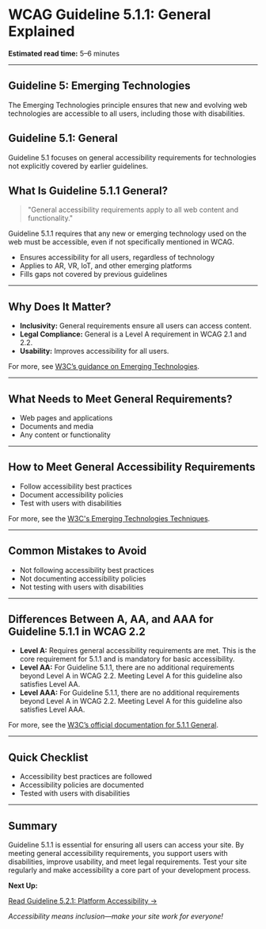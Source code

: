 <!--
title: 5.1.1 - General
series: Making the Web Accessible for All
description: A practical guide to WCAG Guideline 5.1.1 (General)—what it means, why it matters, and how to ensure general accessibility requirements are met.
keywords: wcag 5.1.1, general, accessibility, web standards, digital inclusion
image: WCAG-Series-5-1-1.png
imageAlt: Blue text on yellow background saying, "Web Content Accessibiilty Guiedlines (WCAG) 5.1.1 Explained, General"
status: published
date: 2025-07-03
-->

# **WCAG Guideline 5.1.1: General Explained**

**Estimated read time:** 5–6 minutes

---

## **Guideline 5: Emerging Technologies**

The Emerging Technologies principle ensures that new and evolving web technologies are accessible to all users, including those with disabilities.

## **Guideline 5.1: General**

Guideline 5.1 focuses on general accessibility requirements for technologies not explicitly covered by earlier guidelines.

## **What Is Guideline 5.1.1 General?**

<!-- [Illustration: User accessing a website with various assistive technologies] -->

> "General accessibility requirements apply to all web content and functionality."

Guideline 5.1.1 requires that any new or emerging technology used on the web must be accessible, even if not specifically mentioned in WCAG.

- Ensures accessibility for all users, regardless of technology
- Applies to AR, VR, IoT, and other emerging platforms
- Fills gaps not covered by previous guidelines

---

## **Why Does It Matter?**

<!-- [Infographic: User with screen reader, keyboard, and mouse] -->

- **Inclusivity:** General requirements ensure all users can access content.
- **Legal Compliance:** General is a Level A requirement in WCAG 2.1 and 2.2.
- **Usability:** Improves accessibility for all users.

For more, see [W3C’s guidance on Emerging Technologies](https://www.w3.org/WAI/standards-guidelines/wcag/new-in-22/).

---

## **What Needs to Meet General Requirements?**

<!-- [Grid: Web pages, applications, documents, all with accessibility icons] -->

- Web pages and applications
- Documents and media
- Any content or functionality

---

## **How to Meet General Accessibility Requirements**

<!-- [Side-by-side code snippets: Accessible vs. inaccessible content]
[Example: Settings panel for accessibility] -->

- Follow accessibility best practices
- Document accessibility policies
- Test with users with disabilities

For more, see the [W3C's Emerging Technologies Techniques](https://www.w3.org/WAI/standards-guidelines/wcag/new-in-22/).

---

## **Common Mistakes to Avoid**

<!-- [Do/Don't graphic: Left side with accessible content, right side with inaccessible content] -->

- Not following accessibility best practices
- Not documenting accessibility policies
- Not testing with users with disabilities

---

## **Differences Between A, AA, and AAA for Guideline 5.1.1 in WCAG 2.2**

<!-- [Infographic: Three columns labeled A, AA, AAA with example requirements for each] -->

- **Level A:** Requires general accessibility requirements are met. This is the core requirement for 5.1.1 and is mandatory for basic accessibility.
- **Level AA:** For Guideline 5.1.1, there are no additional requirements beyond Level A in WCAG 2.2. Meeting Level A for this guideline also satisfies Level AA.
- **Level AAA:** For Guideline 5.1.1, there are no additional requirements beyond Level A in WCAG 2.2. Meeting Level A for this guideline also satisfies Level AAA.

For more, see the [W3C’s official documentation for 5.1.1 General](https://www.w3.org/WAI/standards-guidelines/wcag/new-in-22/).

---

## **Quick Checklist**

<!-- [Checklist graphic: Icons for each item (accessibility, best practices, testing, etc.)] -->

- Accessibility best practices are followed
- Accessibility policies are documented
- Tested with users with disabilities

---

## **Summary**

<!-- [Illustration: User accessing a website with assistive technology] -->

Guideline 5.1.1 is essential for ensuring all users can access your site. By meeting general accessibility requirements, you support users with disabilities, improve usability, and meet legal requirements. Test your site regularly and make accessibility a core part of your development process.

**Next Up:**

[Read Guideline 5.2.1: Platform Accessibility →](WCAG-Guideline-5-2-1-Platform-Accessibility-Explained)

*Accessibility means inclusion—make your site work for everyone!*
